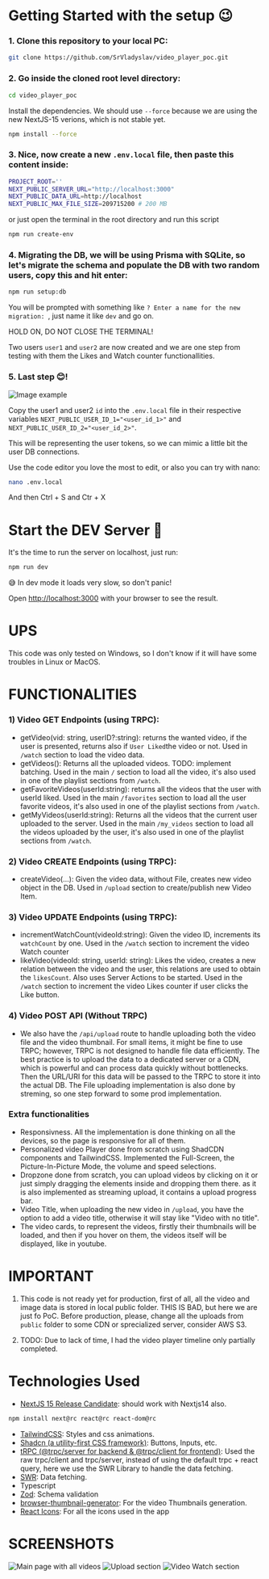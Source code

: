 # Getting Started with the setup 😉

### 1. Clone this repository to your local PC:

```bash
git clone https://github.com/SrVladyslav/video_player_poc.git
```

### 2. Go inside the cloned root level directory:

```bash
cd video_player_poc
```

Install the dependencies. We should use `--force` because we are using the new NextJS-15 verions, which is not stable yet.

```bash
npm install --force
```

### 3. Nice, now create a new `.env.local` file, then paste this content inside:

```bash
PROJECT_ROOT=''
NEXT_PUBLIC_SERVER_URL="http://localhost:3000"
NEXT_PUBLIC_DATA_URL=http://localhost
NEXT_PUBLIC_MAX_FILE_SIZE=209715200 # 200 MB
```

or just open the terminal in the root directory and run this script

```bash
npm run create-env
```

### 4. Migrating the DB, we will be using Prisma with SQLite, so let's migrate the schema and populate the DB with two random users, copy this and hit enter:

```bash
npm run setup:db
```

You will be prompted with something like `? Enter a name for the new migration: `, just name it like `dev` and go on. 

HOLD ON, DO NOT CLOSE THE TERMINAL!

Two users `user1` and `user2` are now created and we are one step from testing with them the Likes and Watch counter functionallities.

### 5. Last step 😊!

![Image example](https://github.com/SrVladyslav/video_player_poc/blob/main/public/imagine_this_is_s3/users.png)

Copy the user1 and user2 `id` into the `.env.local` file in their respective variables `NEXT_PUBLIC_USER_ID_1="<user_id_1>"` and `NEXT_PUBLIC_USER_ID_2="<user_id_2>"`.

This will be representing the user tokens, so we can mimic a little bit the user DB connections.

Use the code editor you love the most to edit, or also you can try with nano: 
```bash
nano .env.local
```
And then Ctrl + S and Ctr + X

# Start the DEV Server 🚀

It's the time to run the server on localhost, just run:

```bash
npm run dev
```

😅 In dev mode it loads very slow, so don't panic!

Open [http://localhost:3000](http://localhost:3000) with your browser to see the result.

# UPS

This code was only tested on Windows, so I don't know if it will have some troubles in Linux or MacOS. 

# FUNCTIONALITIES

### 1) Video GET Endpoints (using TRPC):

- getVideo(vid: string, userID?:string): returns the wanted video, if the user is presented, returns also if `User Liked`the video or not. Used in `/watch` section to load the video data.
- getVideos(): Returns all the uploaded videos. TODO: implement batching. Used in the main `/` section to load all the video, it's also used in one of the playlist sections from `/watch`.
- getFavoriteVideos(userId:string): returns all the videos that the user with userId liked. Used in the main `/favorites` section to load all the user favorite videos, it's also used in one of the playlist sections from `/watch`.
- getMyVideos(userId:string): Returns all the videos that the current user uploaded to the server. Used in the main `/my_videos` section to load all the videos uploaded by the user, it's also used in one of the playlist sections from `/watch`.

### 2) Video CREATE Endpoints (using TRPC):

- createVideo(...): Given the video data, without File, creates new video object in the DB. Used in `/upload` section to create/publish new Video Item.

### 3) Video UPDATE Endpoints (using TRPC):
    
- incrementWatchCount(videoId:string): Given the video ID, increments its `watchCount` by one. Used in the `/watch` section to increment the video Watch counter
- likeVideo(videoId: string, userId: string): Likes the video, creates a new relation between the video and the user, this relations are used to obtain the `likesCount`. Also uses Server Actions to be started.  Used in the `/watch` section to increment the video Likes counter if user clicks the Like button.

### 4) Video POST API (Without TRPC)

- We also have the `/api/upload` route to handle uploading both the video file and the video thumbnail. For small items, it might be fine to use TRPC; however, TRPC is not designed to handle file data efficiently. The best practice is to upload the data to a dedicated server or a CDN, which is powerful and can process data quickly without bottlenecks. Then the URL/URI for this data will be passed to the TRPC to store it into the actual DB. The File uploading implementation is also done by streming, so one step forward to some prod implementation.

### Extra functionalities

- Responsivness. All the implementation is done thinking on all the devices, so the page is responsive for all of them.
- Personalized video Player done from scratch using ShadCDN components and TailwindCSS. Implemented the Full-Screen, the Picture-In-Picture Mode, the volume and speed selections.
- Dropzone done from scratch, you can upload videos by clicking on it or just simply dragging the elements inside and dropping them there. as it is also implemented as streaming upload, it contains a upload progress bar.
- Video Title, when uploading the new video in `/upload`, you have the option to add a video title, otherwise it will stay like "Video with no title".
- The video cards, to represent the videos, firstly their thumbnails will be loaded, and then if you hover on them, the videos itself will be displayed, like in youtube.

# IMPORTANT

1) This code is not ready yet for production, first of all, all the video and image data is stored in local public folder. THIS IS BAD, but here we are just fo PoC. Before production, please, change all the uploads from `public` folder to some CDN or sprecialized server, consider AWS S3.

2) TODO: Due to lack of time, I had the video player timeline only partially completed.


# Technologies Used
- [NextJS 15 Release Candidate](https://nextjs.org/docs): should work with Nextjs14 also.
```bash
npm install next@rc react@rc react-dom@rc
```
- [TailwindCSS](https://tailwindcss.com/): Styles and css animations.
- [Shadcn (a utility-first CSS framework)](https://ui.shadcn.com/): Buttons, Inputs, etc.
- [tRPC (@trpc/server for backend & @trpc/client for frontend)](https://trpc.io/): Used the raw trpc/client and trpc/server, instead of using the default trpc + react query, here we use the SWR Library to handle the data fetching.
- [SWR](https://swr.vercel.app/): Data fetching.
- Typescript
- [Zod](https://zod.dev/): Schema validation
- [browser-thumbnail-generator](https://www.npmjs.com/package/browser-thumbnail-generator): For the video Thumbnails generation.
- [React Icons](https://react-icons.github.io/react-icons/): For all the icons used in the app

# SCREENSHOTS
![Main page with all videos](https://github.com/SrVladyslav/video_player_poc/blob/main/public/imagine_this_is_s3/mainData.png)
![Upload section](https://github.com/SrVladyslav/video_player_poc/blob/main/public/imagine_this_is_s3/upload.png)
![Video Watch section](https://github.com/SrVladyslav/video_player_poc/blob/main/public/imagine_this_is_s3/watch.png)

